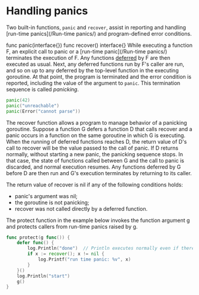 # Handling panics

Two built-in functions, `panic` and `recover`, assist in reporting and handling [run-time panics](/Run-time panics/) and program-defined error conditions.

func panic(interface{}) func recover() interface{} While executing a function F, an explicit call to panic or a [run-time panic](/Run-time panics/) terminates the execution of F. Any functions [deferred](/Statements/defer_statements.html) by F are then executed as usual. Next, any deferred functions run by F's caller are run, and so on up to any deferred by the top-level function in the executing goroutine. At that point, the program is terminated and the error condition is reported, including the value of the argument to `panic`. This termination sequence is called *panicking*.

```go
panic(42)
panic("unreachable")
panic(Error("cannot parse"))
```

The recover function allows a program to manage behavior of a panicking goroutine. Suppose a function G defers a function D that calls recover and a panic occurs in a function on the same goroutine in which G is executing. When the running of deferred functions reaches D, the return value of D's call to recover will be the value passed to the call of panic. If D returns normally, without starting a new panic, the panicking sequence stops. In that case, the state of functions called between G and the call to panic is discarded, and normal execution resumes. Any functions deferred by G before D are then run and G's execution terminates by returning to its caller.

The return value of recover is nil if any of the following conditions holds:

- panic's argument was nil;
- the goroutine is not panicking;
- recover was not called directly by a deferred function.

The protect function in the example below invokes the function argument g and protects callers from run-time panics raised by g.

```go
func protect(g func()) {
    defer func() {
        log.Println("done")  // Println executes normally even if there is a panic
        if x := recover(); x != nil {
            log.Printf("run time panic: %v", x)
        }
    }()
    log.Println("start")
    g()
}
```